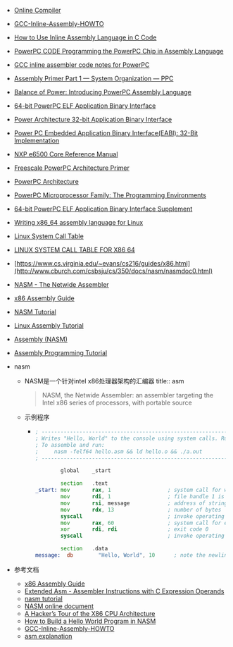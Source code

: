 
- [Online Compiler](https://www.mycompiler.io/new/asm-x86_64)

- [GCC-Inline-Assembly-HOWTO](https://www.ibiblio.org/gferg/ldp/GCC-Inline-Assembly-HOWTO.html)
- [How to Use Inline Assembly Language in C Code](https://gcc.gnu.org/onlinedocs/gcc/extensions-to-the-c-language-family/how-to-use-inline-assembly-language-in-c-code.html)

- [PowerPC CODE Programming the PowerPC Chip in Assembly Language](http://www.bitsavers.org/components/motorola/PowerPC/Kacmarcik_Optimizing_PowerPC_Code_1995.pdf)

- [GCC inline assembler code notes for PowerPC](https://confluence.slac.stanford.edu/display/CCI/GCC+inline+assembler+code+notes+for+PowerPC)
- [Assembly Primer Part 1 — System Organization — PPC](https://brnz.org/hbr/?p=631)
- [Balance of Power: Introducing PowerPC Assembly Language](http://preserve.mactech.com/articles/develop/issue_21/21balance.html)
- [64-bit PowerPC ELF Application Binary Interface](https://refspecs.linuxfoundation.org/ELF/ppc64/PPC-elf64abi.html)
- [Power Architecture 32-bit Application Binary Interface](https://example61560.wordpress.com/wp-content/uploads/2016/11/powerpc_abi.pdf)
- [Power PC Embedded Application Binary Interface(EABI): 32-Bit Implementation](https://www.nxp.com/docs/en/application-note/PPCEABI.pdf)
- [NXP e6500 Core Reference Manual](https://www.nxp.com/docs/en/reference-manual/E6500RM.pdf)
- [Freescale PowerPC Architecture Primer](https://www.nxp.com/docs/en/white-paper/POWRPCARCPRMRM.pdf)
- [PowerPC Architecture](http://www.bitsavers.org/components/ibm/powerpc/SR28-5124-00_PowerPC_Architecture_First_Edition_May93.pdf)
- [PowerPC Microprocessor Family: The Programming Environments](https://www.nxp.com/docs/en/user-guide/MPCFPE_AD_R1.pdf)
- [64-bit PowerPC ELF Application Binary Interface Supplement](https://refspecs.linuxfoundation.org/ELF/ppc64/PPC-elf64abi-1.7.1.html)

- [Writing x86_64 assembly language for Linux](https://www.cs.fsu.edu/~langley/CNT5605/2017-Summer/assembly-example/assembly.html)
- [Linux System Call Table](https://faculty.nps.edu/cseagle/assembly/sys_call.html)
- [LINUX SYSTEM CALL TABLE FOR X86 64](https://blog.rchapman.org/posts/Linux_System_Call_Table_for_x86_64/)

- [https://www.cs.virginia.edu/~evans/cs216/guides/x86.html](http://www.cburch.com/csbsju/cs/350/docs/nasm/nasmdoc0.html)
- [NASM - The Netwide Assembler](https://www.nasm.us/doc/nasmdoc0.html)
- [x86 Assembly Guide](https://www.cs.virginia.edu/~evans/cs216/guides/x86.html)
- [NASM Tutorial](https://cs.lmu.edu/~ray/notes/nasmtutorial/)
- [Linux Assembly Tutorial](https://montcs.bloomu.edu/Information/LowLevel/Assembly/assembly-tutorial.html)
- [Assembly (NASM)](https://7h3w4lk3r.gitbook.io/the-hive/programming/assembly)
- [Assembly Programming Tutorial](https://www.tutorialspoint.com/assembly_programming/index.htm)

- nasm
	- NASM是一个针对intel x86处理器架构的汇编器
	  title:: asm
	  > NASM, the Netwide Assembler: an assembler targeting the Intel x86 series of processors, with portable source
	- 示例程序
		- ```asm
		  ; --------------------------------------------------------------------------------------
		  ; Writes "Hello, World" to the console using system calls. Runs on 64-bit Linux only.
		  ; To assemble and run:
		  ;     nasm -felf64 hello.asm && ld hello.o && ./a.out
		  ; --------------------------------------------------------------------------------------
		  
		          global    _start
		  
		          section   .text
		  _start: mov       rax, 1                  ; system call for write
		          mov       rdi, 1                  ; file handle 1 is stdout
		          mov       rsi, message            ; address of string to output
		          mov       rdx, 13                 ; number of bytes
		          syscall                           ; invoke operating system to do the write
		          mov       rax, 60                 ; system call for exit
		          xor       rdi, rdi                ; exit code 0
		          syscall                           ; invoke operating system to exit
		  
		          section   .data
		  message:  db        "Hello, World", 10      ; note the newline at the end
		  ```
- 参考文档
	- [x86 Assembly Guide](https://www.cs.virginia.edu/~evans/cs216/guides/x86.html)
	- [Extended Asm - Assembler Instructions with C Expression Operands](https://gcc.gnu.org/onlinedocs/gcc/Extended-Asm.html#Extended-Asm)
	- [nasm tutorial](https://cs.lmu.edu/~ray/notes/nasmtutorial/)
	- [NASM online document](https://www.nasm.us/xdoc/2.15.05/html/nasmdoc0.html)
	- [A Hacker’s Tour of the X86 CPU Architecture](https://www.secureideas.com/blog/2021/04/a-hackers-tour-of-the-x86-cpu-architecture.html)
	- [How to Build a Hello World Program in NASM](https://www.secureideas.com/blog/2021/05/linux-x86-assembly-how-to-build-a-hello-world-program-in-nasm.html)
	- [GCC-Inline-Assembly-HOWTO](https://www.ibiblio.org/gferg/ldp/GCC-Inline-Assembly-HOWTO.html)
	- [asm explanation](https://courses.cs.washington.edu/courses/cse351/17sp/lectures/)